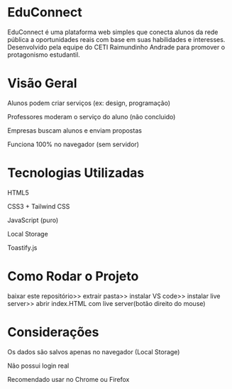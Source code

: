 # EduConnect
EduConnect é uma plataforma web simples que conecta alunos da rede pública a oportunidades reais com base em suas habilidades e interesses.
Desenvolvido pela equipe do CETI Raimundinho Andrade para promover o protagonismo estudantil.

# Visão Geral
Alunos podem criar serviços (ex: design, programação)

Professores moderam o serviço do aluno (não concluido)

Empresas buscam alunos e enviam propostas

Funciona 100% no navegador (sem servidor)

# Tecnologias Utilizadas
HTML5

CSS3 + Tailwind CSS

JavaScript (puro)

Local Storage

Toastify.js

# Como Rodar o Projeto
baixar este repositório>> extrair pasta>> instalar VS code>> instalar live server>> abrir index.HTML com live server(botão direito do mouse)

# Considerações
Os dados são salvos apenas no navegador (Local Storage)

Não possui login real

Recomendado usar no Chrome ou Firefox
